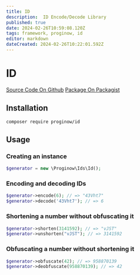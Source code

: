 ```yaml
---
title: ID
description:  ID Encode/Decode Library
published: true
date: 2024-02-26T10:59:08.120Z
tags: framework, proginow, id
editor: markdown
dateCreated: 2024-02-26T10:22:01.592Z
---
```


# ID
[Source Code On Github](https://github.com/proginow/id/)
[Package On Packagist](https://packagist.org/packages/proginow/id/)
## Installation
```
composer require proginow/id
```
## Usage

### Creating an instance

```php
$generator = new \Proginow\Ids\Id();
```

### Encoding and decoding IDs

```php
$generator->encode(6); // => "43Vht7"
$generator->decode('43Vht7'); // => 6
```

### Shortening a number without obfuscating it

```php
$generator->shorten(3141592); // => "vJST"
$generator->unshorten("vJST"); // => 3141592
```

### Obfuscating a number without shortening it

```php
$generator->obfuscate(42); // => 958870139
$generator->deobfuscate(958870139); // => 42
```